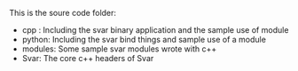 This is the soure code folder:

* cpp : Including the svar binary application and the sample use of module
* python: Including the svar bind things and sample use of a module
* modules: Some sample svar modules wrote with c++
* Svar: The core c++ headers of Svar


